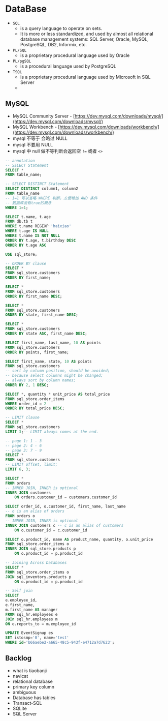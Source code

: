 # DataBase

- `SQL`
    - is a query language to operate on sets.
    - It is more or less standardized, and used by almost all relational database management systems: SQL Server, Oracle, MySQL, PostgreSQL, DB2, Informix, etc.
- `PL/SQL`
    - is a proprietary procedural language used by Oracle
- `PL/pgSQL`
    - is a procedural language used by PostgreSQL
- `TSQL`
    - is a proprietary procedural language used by Microsoft in SQL Server
    - 

## MySQL

- MySQL Community Server - [https://dev.mysql.com/downloads/mysql/](https://dev.mysql.com/downloads/mysql/)
- MySQL Workbench - [https://dev.mysql.com/downloads/workbench/](https://dev.mysql.com/downloads/workbench/)
- mysql 不等于 会略过 NULL
- mysql 不要用 NULL
- mysql 中 null 做不等判断会返回空 `!=` 或者 `<>`

```sql
-- annotation
-- SELECT Statement
SELECT *
FROM table_name;

-- SELECT DISTINCT Statement
SELECT DISTINCT column1, column2
FROM table_name
-- 1=1 可以省略 WHERE 判断，方便增加 AND 条件
-- 数据库没有true的概念
WHERE 1=1;

SELECT t.name, t.age
FROM db.tb t
WHERE t.name REGEXP 'haixiao'
WHERE t.age IS NULL
WHERE t.name IS NOT NULL
ORDER BY t.age, t.birthday DESC
ORDER BY t.age ASC

```

```sql
USE sql_store;

-- ORDER BY clause
SELECT *
FROM sql_store.customers
ORDER BY first_name;

SELECT *
FROM sql_store.customers
ORDER BY first_name DESC;

SELECT *
FROM sql_store.customers
ORDER BY state, first_name DESC;

SELECT *
FROM sql_store.customers
ORDER BY state ASC, first_name DESC;

SELECT first_name, last_name, 10 AS points
FROM sql_store.customers
ORDER BY points, first_name;

SELECT first_name, state, 10 AS points
FROM sql_store.customers
-- sort by column position, should be avoided;
-- because select columns might be changed;
-- always sort by column names;
ORDER BY 2, 1 DESC;

SELECT *, quantity * unit_price AS total_price
FROM sql_store.order_items
WHERE order_id = 2
ORDER BY total_price DESC;

-- LIMIT clause
SELECT *
FROM sql_store.customers
LIMIT 3;-- LIMIT always comes at the end.

-- page 1: 1 - 3
-- page 2: 4 - 6
-- page 3: 7 - 9
SELECT *
FROM sql_store.customers
-- LIMIT offset, limit;
LIMIT 6, 3;

```

```sql
SELECT *
FROM orders
-- INNER JOIN, INNER is optional
INNER JOIN customers 
	ON orders.customer_id = customers.customer_id

SELECT order_id, o.customer_id, first_name, last_name
-- o is an alias of orders
FROM orders o
-- INNER JOIN, INNER is optional
INNER JOIN customers c -- c is an alias of customers
	ON o.customer_id = c.customer_id

SELECT o.product_id, name AS product_name, quantity, o.unit_price
FROM sql_store.order_items o
INNER JOIN sql_store.products p
	ON o.product_id = p.product_id

-- Joining Across Databases
SELECT * 
FROM sql_store.order_items o
JOIN sql_inventory.products p
	ON o.product_id = p.product_id

-- Self join
SELECT 
e.employee_id,
e.first_name,
m.first_name AS manager
FROM sql_hr.employees e
JOIn sql_hr.employees m
ON e.reports_to = m.employee_id
```

```sql
UPDATE EventSignup es
SET istosmp='0', name='test'
WHERE id='b66aebe2-a665-48c5-943f-e4712a7d7623';
```

## Backlog

- what is tiaobanji
- navicat
- relational database
- primary key column
- ambiguous
- Database has tables
- Transact-SQL
- SQLite
- SQL Server
